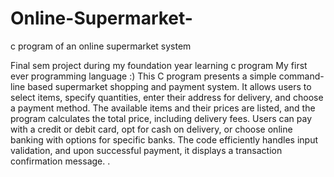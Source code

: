 # Online-Supermarket-
c program of an online supermarket system

Final sem project during my foundation year learning c program My first ever programming language :)
This C program presents a simple command-line based supermarket shopping and payment system. It allows users to select items, specify quantities, enter their address for delivery, and choose a payment method. The available items and their prices are listed, and the program calculates the total price, including delivery fees. Users can pay with a credit or debit card, opt for cash on delivery, or choose online banking with options for specific banks. The code efficiently handles input validation, and upon successful payment, it displays a transaction confirmation message. .
